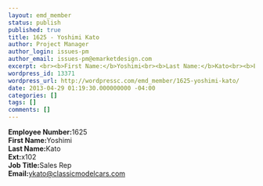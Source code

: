 ```yaml
---
layout: emd_member
status: publish
published: true
title: 1625 - Yoshimi Kato
author: Project Manager
author_login: issues-pm
author_email: issues-pm@emarketdesign.com
excerpt: <br><b>First Name:</b>Yoshimi<br><b>Last Name:</b>Kato<br><b>Ext:</b>x102
wordpress_id: 13371
wordpress_url: http://wordpressc.com/emd_member/1625-yoshimi-kato/
date: 2013-04-29 01:19:30.000000000 -04:00
categories: []
tags: []
comments: []
---
```

<b>Employee Number:</b>1625<br><b>First Name:</b>Yoshimi<br><b>Last Name:</b>Kato<br><b>Ext:</b>x102<br><b>Job Title:</b>Sales Rep<br><b>Email:</b>ykato@classicmodelcars.com

